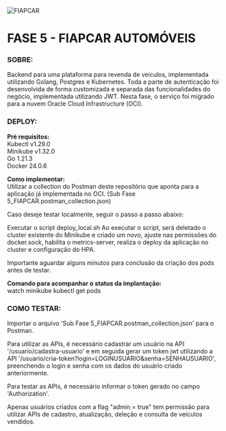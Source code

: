 ![FIAPCAR](https://github.com/user-attachments/assets/c5ce03c8-74d7-4296-a76a-10e2d108fa5f)

# FASE 5 - FIAPCAR AUTOMÓVEIS

### SOBRE:

Backend para uma plataforma para revenda de veículos, implementada utilizando Golang, Postgres e Kubernetes. Toda a parte de autenticação foi desenvolvida de forma customizada e separada das funcionalidades do negócio, implementada utilizando JWT.
Nesta fase, o serviço foi migrado para a nuvem Oracle Cloud Infrastructure (OCI).

### DEPLOY:

**Pré requisitos:**\
Kubectl v1.29.0\
Minikube v1.32.0\
Go 1.21.3\
Docker 24.0.6

**Como implementar:**\
Utilizar a collection do Postman deste repositório que aponta para a aplicação já implementada no OCI. (Sub Fase 5_FIAPCAR.postman_collection.json)

Caso deseje testar localmente, seguir o passo a passo abaixo:

Executar o script deploy_local.sh
Ao executar o script, será deletado o cluster existente do Minikube e criado um novo, ajuste nas permissões do docker.sock, habilita o metrics-server, realiza o deploy da aplicação no cluster e configuração do HPA.

Importante aguardar alguns minutos para conclusão da criação dos pods antes de testar.

**Comando para acompanhar o status da implantação:**\
watch minikube kubectl get pods

### COMO TESTAR:

Importar o arquivo 'Sub Fase 5_FIAPCAR.postman_collection.json' para o Postman.

Para utilizar as APIs, é necessário cadastrar um usuário na API '/usuario/cadastra-usuario' e em seguida gerar um token jwt utilizando a API '/usuario/cria-token?login=LOGINUSUARIO&senha=SENHAUSUARIO', preenchendo o login e senha com os dados do usuário criado anteriormente.

Para testar as APIs, é necessário informar o token gerado no campo 'Authorization'. 

Apenas usuários criados com a flag "admin = true" tem permissão para utilizar APIs de cadastro, atualização, deleção e consulta de veículos vendidos.
